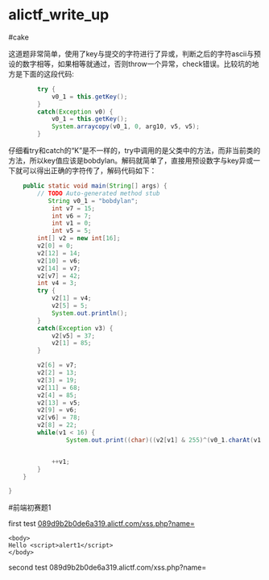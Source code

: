# alictf_write_up


#cake

这道题非常简单，使用了key与提交的字符进行了异或，判断之后的字符ascii与预设的数字相等，如果相等就通过，否则throw一个异常，check错误。比较坑的地方是下面的这段代码:

```java
        try {
            v0_1 = this.getKey();
        }
        catch(Exception v0) {
            v0_1 = this.getKey();
            System.arraycopy(v0_1, 0, arg10, v5, v5);
        }
```

仔细看try和catch的“K”是不一样的，try中调用的是父类中的方法，而非当前类的方法，所以key值应该是bobdylan。解码就简单了，直接用预设数字与key异或一下就可以得出正确的字符传了，解码代码如下：

```java
	public static void main(String[] args) {
		// TODO Auto-generated method stub
	       String v0_1 = "bobdylan";
	        int v7 = 15;
	        int v6 = 7;
	        int v1 = 0;
	        int v5 = 5;
        int[] v2 = new int[16];
        v2[0] = 0;
        v2[12] = 14;
        v2[10] = v6;
        v2[14] = v7;
        v2[v7] = 42;
        int v4 = 3;
        try {
            v2[1] = v4;
            v2[5] = 5;
            System.out.println();
        }
        catch(Exception v3) {
            v2[v5] = 37;
            v2[1] = 85;
        }

        v2[6] = v7;
        v2[2] = 13;
        v2[3] = 19;
        v2[11] = 68;
        v2[4] = 85;
        v2[13] = v5;
        v2[9] = v6;
        v2[v6] = 78;
        v2[8] = 22;
        while(v1 < 16) {
                System.out.print((char)((v2[v1] & 255)^(v0_1.charAt(v1 % v0_1.length()&255))));


            ++v1;
        }
	}

}
```

#前端初赛题1

first test [089d9b2b0de6a319.alictf.com/xss.php?name=<script>alert(1)</script>]()

	<body>
	Hello <script>alert1</script>
	</body>


second test 089d9b2b0de6a319.alictf.com/xss.php?name=<script>!@#$%^&*()_+{}:">?|"[]\;',./</script>